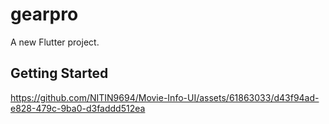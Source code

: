 # gearpro

A new Flutter project.

## Getting Started


https://github.com/NITIN9694/Movie-Info-UI/assets/61863033/d43f94ad-e828-479c-9ba0-d3faddd512ea




